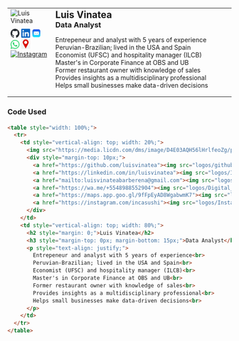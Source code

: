 <table style="width: 100%;">
  <tr>
    <td style="vertical-align: top; width: 20%;">
      <img src="https://media.licdn.com/dms/image/D4E03AQH56lHrlfeoZg/profile-displayphoto-shrink_200_200/0/1708397386087?e=1725494400&amp;v=beta&amp;t=k4TkmRyaASW0BKg1QLP2umZL1IMNlM54kifpUXByXa8" alt="Luis Vinatea" style="width: 150px; height: auto;">
      <div style="margin-top: 10px;">
        <a href="https://github.com/luisvinatea"><img src="logos/github-mark.svg" alt="GitHub" style="width: 20px; height: auto;"></a>
        <a href="https://linkedin.com/in/luisvinatea"><img src="logos/In-Blue-21@2x.png" alt="LinkedIn" style="width: 20px; height: auto;"></a>
        <a href="mailto:luisvinateabarberena@gmail.com"><img src="logos/OIP.jpeg" alt="Mail" style="width: 20px; height: auto;"></a>
        <a href="https://wa.me/+5548988552904"><img src="logos/Digital_Glyph_Green.svg" alt="WhatsApp" style="width: 20px; height: auto;"></a>
        <a href="https://maps.app.goo.gl/9fFpEyAD8WgabwmK7"><img src="logos/OIP (1).jpeg" alt="Location" style="width: 20px; height: auto;"></a>
        <a href="https://instagram.com/incasushi"><img src="logos/Instagram_Glyph_Gradient.svg" alt="Instagram" style="width: 20px; height: auto;"></a>
      </div>
    </td>
    <td style="vertical-align: top; width: 80%;">
      <h2 style="margin: 0;">Luis Vinatea</h2>
      <h3 style="margin-top: 0px; margin-bottom: 15px;">Data Analyst</h3>
      <p style="text-align: justify;">
        Entrepeneur and analyst with 5 years of experience<br>
        Peruvian-Brazilian; lived in the USA and Spain<br>
        Economist (UFSC) and hospitality manager (ILCB)<br>
        Master's in Corporate Finance at OBS and UB<br>
        Former restaurant owner with knowledge of sales<br>
        Provides insights as a multidisciplinary professional<br>
        Helps small businesses make data-driven decisions<br>
      </p>
    </td>
  </tr>
</table>

### Code Used

```html
<table style="width: 100%;">
  <tr>
    <td style="vertical-align: top; width: 20%;">
      <img src="https://media.licdn.com/dms/image/D4E03AQH56lHrlfeoZg/profile-displayphoto-shrink_200_200/0/1708397386087?e=1725494400&amp;v=beta&amp;t=k4TkmRyaASW0BKg1QLP2umZL1IMNlM54kifpUXByXa8" alt="Luis Vinatea" style="width: 150px; height: auto;">
      <div style="margin-top: 10px;">
        <a href="https://github.com/luisvinatea"><img src="logos/github-mark.svg" alt="GitHub" style="width: 20px; height: auto;"></a>
        <a href="https://linkedin.com/in/luisvinatea"><img src="logos/In-Blue-21@2x.png" alt="LinkedIn" style="width: 20px; height: auto;"></a>
        <a href="mailto:luisvinateabarberena@gmail.com"><img src="logos/OIP.jpeg" alt="Mail" style="width: 20px; height: auto;"></a>
        <a href="https://wa.me/+5548988552904"><img src="logos/Digital_Glyph_Green.svg" alt="WhatsApp" style="width: 20px; height: auto;"></a>
        <a href="https://maps.app.goo.gl/9fFpEyAD8WgabwmK7"><img src="logos/OIP (1).jpeg" alt="Location" style="width: 20px; height: auto;"></a>
        <a href="https://instagram.com/incasushi"><img src="logos/Instagram_Glyph_Gradient.svg" alt="Instagram" style="width: 20px; height: auto;"></a>
      </div>
    </td>
    <td style="vertical-align: top; width: 80%;">
      <h2 style="margin: 0;">Luis Vinatea</h2>
      <h3 style="margin-top: 0px; margin-bottom: 15px;">Data Analyst</h3>
      <p style="text-align: justify;">
        Entrepeneur and analyst with 5 years of experience<br>
        Peruvian-Brazilian; lived in the USA and Spain<br>
        Economist (UFSC) and hospitality manager (ILCB)<br>
        Master's in Corporate Finance at OBS and UB<br>
        Former restaurant owner with knowledge of sales<br>
        Provides insights as a multidisciplinary professional<br>
        Helps small businesses make data-driven decisions<br>
      </p>
    </td>
  </tr>
</table>
